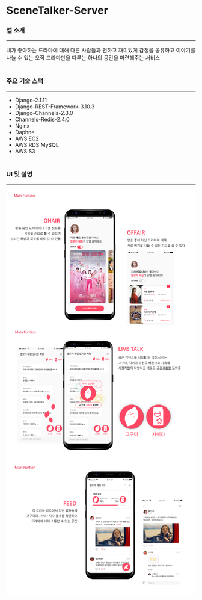 # SceneTalker-Server

### 앱 소개
---
내가 좋아하는 드라마에 대해 다른 사람들과 편하고 재미있게
감정을 공유하고 이야기를 나눌 수 있는
오직 드라마만을 다루는 하나의 공간을 마련해주는 서비스

#


### 주요 기술 스택
---
- Django-2.1.11
- Django-REST-Framework-3.10.3
- Django-Channels-2.3.0
- Channels-Redis-2.4.0
- Nginx
- Daphne
- AWS EC2
- AWS RDS MySQL
- AWS S3


#

### UI 및 설명
---
![full1](./img/full1.png)
![full2](./img/full2.png)
![full3](./img/full3.png)